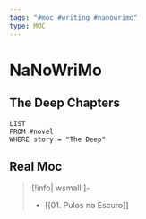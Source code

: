 ```yaml
---
tags: "#moc #writing #nanowrimo"
type: MOC
---
```


# NaNoWriMo

## The Deep Chapters

```dataview
LIST
FROM #novel 
WHERE story = "The Deep"
```


## Real Moc

>[!info| wsmall ]-
> - [[01. Pulos no Escuro]]